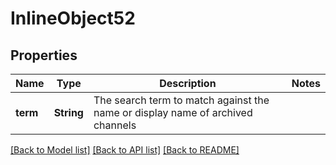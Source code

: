 # InlineObject52

## Properties

Name | Type | Description | Notes
------------ | ------------- | ------------- | -------------
**term** | **String** | The search term to match against the name or display name of archived channels | 

[[Back to Model list]](../README.md#documentation-for-models) [[Back to API list]](../README.md#documentation-for-api-endpoints) [[Back to README]](../README.md)


